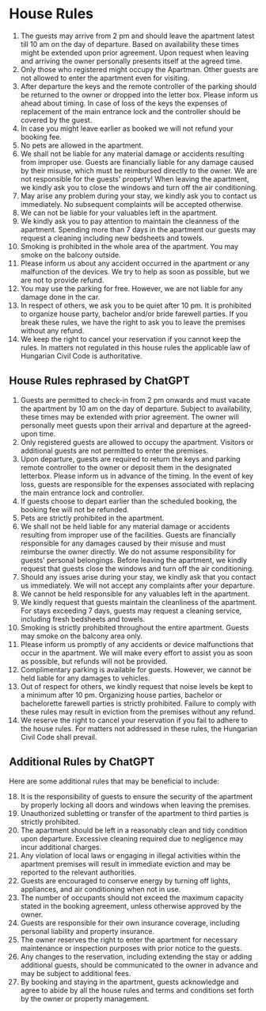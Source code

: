 # House Rules

1.	The guests may arrive from 2 pm and should leave the apartment latest till 10 am on the day of departure. Based on availability these times might be extended upon prior agreement. Upon request when leaving and arriving the owner personally presents itself at the agreed time.
2.	Only those who registered might occupy the Apartman. Other guests are not allowed to enter the apartment even for visiting. 
3.	After departure the keys and the remote controller of the parking should be returned to the owner or dropped into the letter box. Please inform us ahead about timing. In case of loss of the keys the expenses of replacement of the main entrance lock and the controller should be covered by the guest.
4.	In case you might leave earlier as booked we will not refund your booking fee.
5.	No pets are allowed in the apartment.
6.	We shall not be liable for any material damage or accidents resulting from improper use. Guests are financially liable for any damage caused by their misuse, which must be reimbursed directly to the owner. We are not responsible for the guests' property! When leaving the apartment, we kindly ask you to close the windows and turn off the air conditioning. 
7.	May arise any problem during your stay, we kindly ask you to contact us immediately. No subsequent complaints will be accepted otherwise. 
8.	We can not be liable for your valuables left in the apartment. 
9.	We kindly ask you to pay attention to maintain the cleanness of the apartment. Spending more than 7 days in the apartment our guests may request a cleaning including new bedsheets and towels.
10.	Smoking is prohibited in the whole area of the apartment. You may smoke on the balcony outside.
11.	Please inform us about any accident occurred in the apartment or any malfunction of the devices. We try to help as soon as possible, but we are not to provide refund.
12.	You may use the parking for free. However, we are not liable for any damage done in the car.
13.	In respect of others, we ask you to be quiet after 10 pm. It is prohibited to organize house party, bachelor and/or bride farewell parties.
If you break these rules, we have the right to ask you to leave the premises without any refund.
14.	We keep the right to cancel your reservation if you cannot keep the rules. In matters not regulated in this house rules the applicable law of Hungarian Civil Code is authoritative.

## House Rules rephrased by ChatGPT

1. Guests are permitted to check-in from 2 pm onwards and must vacate the apartment by 10 am on the day of departure. Subject to availability, these times may be extended with prior agreement. The owner will personally meet guests upon their arrival and departure at the agreed-upon time.
2. Only registered guests are allowed to occupy the apartment. Visitors or additional guests are not permitted to enter the premises.
3. Upon departure, guests are required to return the keys and parking remote controller to the owner or deposit them in the designated letterbox. Please inform us in advance of the timing. In the event of key loss, guests are responsible for the expenses associated with replacing the main entrance lock and controller.
4. If guests choose to depart earlier than the scheduled booking, the booking fee will not be refunded.
5. Pets are strictly prohibited in the apartment.
6. We shall not be held liable for any material damage or accidents resulting from improper use of the facilities. Guests are financially responsible for any damages caused by their misuse and must reimburse the owner directly. We do not assume responsibility for guests' personal belongings. Before leaving the apartment, we kindly request that guests close the windows and turn off the air conditioning.
7. Should any issues arise during your stay, we kindly ask that you contact us immediately. We will not accept any complaints after your departure.
8. We cannot be held responsible for any valuables left in the apartment.
9. We kindly request that guests maintain the cleanliness of the apartment. For stays exceeding 7 days, guests may request a cleaning service, including fresh bedsheets and towels.
10. Smoking is strictly prohibited throughout the entire apartment. Guests may smoke on the balcony area only.
11. Please inform us promptly of any accidents or device malfunctions that occur in the apartment. We will make every effort to assist you as soon as possible, but refunds will not be provided.
12. Complimentary parking is available for guests. However, we cannot be held liable for any damages to vehicles.
13. Out of respect for others, we kindly request that noise levels be kept to a minimum after 10 pm. Organizing house parties, bachelor or bachelorette farewell parties is strictly prohibited. Failure to comply with these rules may result in eviction from the premises without any refund.
14. We reserve the right to cancel your reservation if you fail to adhere to the house rules. For matters not addressed in these rules, the Hungarian Civil Code shall prevail.

## Additional Rules by ChatGPT

Here are some additional rules that may be beneficial to include:

18. It is the responsibility of guests to ensure the security of the apartment by properly locking all doors and windows when leaving the premises.
19. Unauthorized subletting or transfer of the apartment to third parties is strictly prohibited.
21. The apartment should be left in a reasonably clean and tidy condition upon departure. Excessive cleaning required due to negligence may incur additional charges.
23. Any violation of local laws or engaging in illegal activities within the apartment premises will result in immediate eviction and may be reported to the relevant authorities.
24. Guests are encouraged to conserve energy by turning off lights, appliances, and air conditioning when not in use.
26. The number of occupants should not exceed the maximum capacity stated in the booking agreement, unless otherwise approved by the owner.
27. Guests are responsible for their own insurance coverage, including personal liability and property insurance.
28. The owner reserves the right to enter the apartment for necessary maintenance or inspection purposes with prior notice to the guests.
29. Any changes to the reservation, including extending the stay or adding additional guests, should be communicated to the owner in advance and may be subject to additional fees.
30. By booking and staying in the apartment, guests acknowledge and agree to abide by all the house rules and terms and conditions set forth by the owner or property management.

